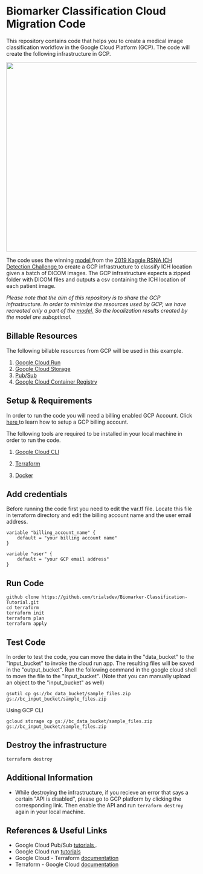 # Biomarker Classification Cloud Migration Code

This repository contains code that helps you to create a medical image classification workflow in the Google Cloud Platform (GCP). The code will create the following infrastructure in GCP. 

<img src = "https://user-images.githubusercontent.com/85404022/204656873-ffe04afc-e102-4e91-aa3e-698f6d777f92.png" width = 750, height = 500></img>

The code uses the winning <a href = "https://www.kaggle.com/c/rsna-intracranial-hemorrhage-detection/discussion/117210#latest-680918"> model </a> from the <a href = "https://www.rsna.org/education/ai-resources-and-training/ai-image-challenge/rsna-intracranial-hemorrhage-detection-challenge-2019"> 2019 Kaggle RSNA ICH Detection Challenge </a> to create a GCP infrastructure to classify ICH location given a batch of DICOM images. The GCP infrastructure expects a zipped folder with DICOM files and outputs a csv containing the ICH location of each patient image.

*Please note that the aim of this repository is to share the GCP infrastructure. In order to minimize the resources used by GCP, we have recreated only a part of the <a href = "https://www.kaggle.com/c/rsna-intracranial-hemorrhage-detection/discussion/117210#latest-680918"> model.</a> So the localization results created by the model are suboptimal.*


## Billable Resources ##

The following billable resources from GCP will be used in this example.

1. <a href = "https://cloud.google.com/run">Google Cloud Run</a>
2. <a href = "https://cloud.google.com/storage">Google Cloud Storage</a>
3. <a href = "https://cloud.google.com/pubsub">Pub/Sub</a>
4. <a href = "https://cloud.google.com/container-registry">Google Cloud Container Registry</a>

## Setup & Requirements ##

In order to run the code you will need a billing enabled GCP Account. Click <a href = "https://cloud.google.com/billing/docs/how-to/manage-billing-account"> here </a> to learn how to setup a GCP billing account.

The following tools are required to be installed in your local machine in order to run the code.

1. <a href = "https://cloud.google.com/sdk/docs/install">Google Cloud CLI </a>

2. <a href = "https://developer.hashicorp.com/terraform/tutorials/aws-get-started/install-cli"> Terraform </a>

3. <a href = "https://docs.docker.com/get-docker/"> Docker </a>

## Add credentials ##

Before running the code first you need to edit the var.tf file. Locate this file in terraform directory and edit the billing account name and the user email address. 

```
variable "billing_account_name" {
    default = "your billing account name"
}

variable "user" {
    default = "your GCP email address"
}
```

## Run Code ##

```
github clone https://github.com/trialsdev/Biomarker-Classification-Tutorial.git 
cd terraform
terraform init
terraform plan
terraform apply
```

## Test Code ##

In order to test the code, you can move the data in the "data_bucket" to the "input_bucket" to invoke the cloud run app. The resulting files will be saved in the "output_bucket". Run the following command in the google cloud shell to move the file to the "input_bucket". (Note that you can manually upload an object to the "input_bucket" as well)

```
gsutil cp gs://bc_data_bucket/sample_files.zip gs://bc_input_bucket/sample_files.zip
```
Using GCP CLI

```
gcloud storage cp gs://bc_data_bucket/sample_files.zip gs://bc_input_bucket/sample_files.zip
```

## Destroy the infrastructure ##

```
terraform destroy
```

## Additional Information ##

- While destroying the infrastructure, if you recieve an error that says a certain "API is disabled", please go to GCP platform by clicking the corresponding link. Then enable the API and run ```terraform destroy``` again in your local machine.

## References & Useful Links ##

- Google Cloud Pub/Sub <a href = "https://cloud.google.com/pubsub/docs/tutorials"> tutorials </a>.
- Google Cloud run <a href = "https://codelabs.developers.google.com/codelabs/cloud-run-hello-python3#6"> tutorials </a>
- Google Cloud - Terraform <a href = "https://cloud.google.com/docs/terraform/get-started-with-terraform"> documentation </a>
- Terraform - Google Cloud <a href = "https://registry.terraform.io/providers/hashicorp/google/latest/docs"> documentation </a>
